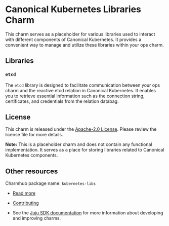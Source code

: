 # Canonical Kubernetes Libraries Charm

This charm serves as a placeholder for various libraries used to interact with different 
components of Canonical Kubernetes. It provides a convenient way to manage and utilize 
these libraries within your ops charm.

## Libraries

### `etcd`

The `etcd` library is designed to facilitate communication between your ops charm and the 
reactive etcd relation in Canonical Kubernetes. It enables you to retrieve essential 
information such as the connection string, certificates, and credentials from the 
relation databag.

## License

This charm is released under the [Apache-2.0 License](LICENSE). Please review the license 
file for more details.

**Note:** This is a placeholder charm and does not contain any functional implementation. 
It serves as a place for storing libraries related to Canonical Kubernetes components.

## Other resources

Charmhub package name: `kubernetes-libs`

- [Read more](https://charmhub.io/kubernetes-libs)

- [Contributing](CONTRIBUTING.md)

- See the [Juju SDK documentation](https://juju.is/docs/sdk) for more information about developing and improving charms.

